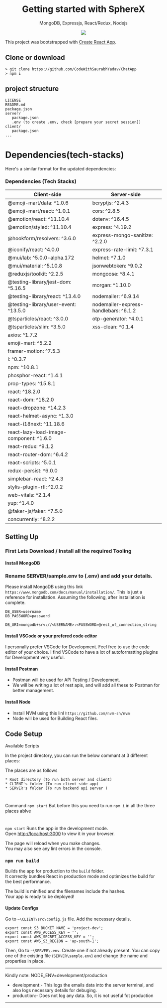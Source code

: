 <h1 align="center">
Getting started with SphereX
</h1>
<p align="center">
MongoDB, Expressjs, React/Redux, Nodejs
</p>
<p align="center">
    <a href="https://www.gnu.org/licenses/gpl-3.0">
      <img src="https://img.shields.io/badge/License-GPLv3-blue.svg" />
   </a>
</p>

This project was bootstrapped with [Create React App](https://github.com/facebook/create-react-app).

## Clone or download
```terminal
> git clone https://github.com/CodeWithSaurabhYadav/ChatApp
> npm i
```

## project structure
```terminal
LICENSE
README.md
package.json
server/
   package.json
   .env (to create .env, check [prepare your secret session])
client/
   package.json
...
```

# Dependencies(tech-stacks)
Here's a similar format for the updated dependencies:

### Dependencies (Tech Stacks)

**Client-side** | **Server-side**
--- | ---
@emoji-mart/data: ^1.0.6 | bcryptjs: ^2.4.3
@emoji-mart/react: ^1.0.1 | cors: ^2.8.5
@emotion/react: ^11.10.4 | dotenv: ^16.4.5
@emotion/styled: ^11.10.4 | express: ^4.19.2
@hookform/resolvers: ^3.6.0 | express-mongo-sanitize: ^2.2.0
@iconify/react: ^4.0.0 | express-rate-limit: ^7.3.1
@mui/lab: ^5.0.0-alpha.172 | helmet: ^7.1.0
@mui/material: ^5.10.8 | jsonwebtoken: ^9.0.2
@reduxjs/toolkit: ^2.2.5 | mongoose: ^8.4.1
@testing-library/jest-dom: ^5.16.5 | morgan: ^1.10.0
@testing-library/react: ^13.4.0 | nodemailer: ^6.9.14
@testing-library/user-event: ^13.5.0 | nodemailer-express-handlebars: ^6.1.2
@tsparticles/react: ^3.0.0 | otp-generator: ^4.0.1
@tsparticles/slim: ^3.5.0 | xss-clean: ^0.1.4
axios: ^1.7.2 | 
emoji-mart: ^5.2.2 | 
framer-motion: ^7.5.3 | 
i: ^0.3.7 | 
npm: ^10.8.1 | 
phosphor-react: ^1.4.1 | 
prop-types: ^15.8.1 | 
react: ^18.2.0 | 
react-dom: ^18.2.0 | 
react-dropzone: ^14.2.3 | 
react-helmet-async: ^1.3.0 | 
react-i18next: ^11.18.6 | 
react-lazy-load-image-component: ^1.6.0 | 
react-redux: ^9.1.2 | 
react-router-dom: ^6.4.2 | 
react-scripts: ^5.0.1 | 
redux-persist: ^6.0.0 | 
simplebar-react: ^2.4.3 | 
stylis-plugin-rtl: ^2.0.2 | 
web-vitals: ^2.1.4 | 
yup: ^1.4.0 | 
@faker-js/faker: ^7.5.0 | 
concurrently: ^8.2.2 |

## Setting Up

### First Lets Download / Install all the required Tooling
#### Install MongoDB

### Rename SERVER/sample.env to (.env) and add your details.


Please install MongoDB using this link
```https://www.mongodb.com/docs/manual/installation/```.
This is just a reference for installation. 
Assuming the following, after installation is complete.

```
DB_USER=username
DB_PASSWORD=password

DB_URI=mongodb+srv://<USERNAME>:<PASSWORD>@rest_of_connection_string
```
#### Install VSCode or your prefered code editor
I personally prefer VSCode for Development. Feel free to use the code editor of your choice. I find VSCode to have a lot of autoformatting plugins for Development very useful. 

#### Install Postman
+ Postman will be used for API Testing / Development.
+ We will be writing a lot of rest apis, and will add all these to Postman for better management.

#### Install Node
+ Install NVM using this linl ```https://github.com/nvm-sh/nvm```
+ Node will be used for Building React files.
## Code Setup

Available Scripts

In the project directory, you can run the below commant at 3 different places:

The places are as follows
```
* Root directory (To run both server and client)
* CLIENT's folder (To run client side app)
* SERVER's folder (To run backend api server ) 
```
#
Command `npm start`
But before this you need to run `npm i` in all the three places ablve

#
`npm start` Runs the app in the development mode.\
Open [http://localhost:3000](http://localhost:3000) to view it in your browser.

The page will reload when you make changes.\
You may also see any lint errors in the console.


### `npm run build`

Builds the app for production to the `build` folder.\
It correctly bundles React in production mode and optimizes the build for the best performance.

The build is minified and the filenames include the hashes.\
Your app is ready to be deployed!

#### Update Configs

Go to `~\CLIENT\src\config.js` file. Add the necessary details. 
```
export const S3_BUCKET_NAME = 'project-dev';
export const AWS_ACCESS_KEY = '';
export const AWS_SECRET_ACCESS_KEY = '';
export const AWS_S3_REGION = 'ap-south-1';
```
Then,
Go to `~\SERVER\.env`. Create one if not already present. You can copy one of the existing file (`SERVER\sample.env`) and change the name and properties in place.

***
Kindly note: NODE_ENV=development/production

* development:- This logs the emails data into the server terminal, and also logs necessary details for debuging.
* production:- Does not log any data. So, it is not useful fot production
***